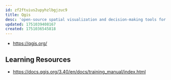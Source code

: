 ```yaml
---
id: zf2ftuius2upyhzlbgjzuc9
title: Qgis
desc: 'open-source spatial visualization and decision-making tools for everyone'
updated: 1751039408167
created: 1751036545818
---
```


- https://qgis.org/



## Learning Resources

- https://docs.qgis.org/3.40/en/docs/training_manual/index.html